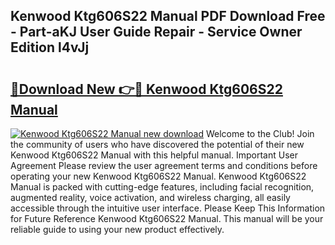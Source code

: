 ## Kenwood Ktg606S22 Manual PDF Download Free - Part-aKJ User Guide Repair - Service Owner Edition l4vJj

# <h2><a href="http://cf28660.oget.top/?id=Kenwood+Ktg606S22+Manual">🔗Download New 👉🔴 Kenwood Ktg606S22 Manual</a></h2>

[![Kenwood Ktg606S22 Manual new download](https://i.imgur.com/5g1atiW.png)](http://cf28660.oget.top/?id=Kenwood+Ktg606S22+Manual)
Welcome to the Club! Join the community of users who have discovered the potential of their new Kenwood Ktg606S22 Manual with this helpful manual. Important User Agreement Please review the user agreement terms and conditions before operating your new Kenwood Ktg606S22 Manual. Kenwood Ktg606S22 Manual is packed with cutting-edge features, including facial recognition, augmented reality, voice activation, and wireless charging, all easily accessible through the intuitive user interface. Please Keep This Information for Future Reference Kenwood Ktg606S22 Manual. This manual will be your reliable guide to using your new product effectively.
